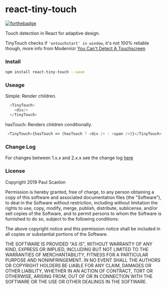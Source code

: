 # react-tiny-touch

[![forthebadge](http://forthebadge.com/images/badges/uses-git.svg)](http://forthebadge.com)


Touch detection in React for adaptive design.

TinyTouch checks if `'ontouchstart' in window`, it's not 100% reliable though, more info from Modernizr [You Can't Detect A Touchscreen](http://www.stucox.com/blog/you-cant-detect-a-touchscreen/)


### Install

```sh
npm install react-tiny-touch --save
```


### Useage

Simple: Render children.

```javascript
  <TinyTouch>
    <div/>
  </TinyTouch>
```

hasTouch: Renders children conditionally.

```javascript
 <TinyTouch>{hasTouch => (hasTouch ? <div /> : <span />)}</TinyTouch>
```

### Change Log
For changes between 1.x.x and 2.x.x see the change log [here](./CHANGELOG.MD)

### License

Copyright 2019 Paul Scanlon

Permission is hereby granted, free of charge, to any person obtaining a copy of this software and associated documentation files (the "Software"), to deal in the Software without restriction, including without limitation the rights to use, copy, modify, merge, publish, distribute, sublicense, and/or sell copies of the Software, and to permit persons to whom the Software is furnished to do so, subject to the following conditions:

The above copyright notice and this permission notice shall be included in all copies or substantial portions of the Software.

THE SOFTWARE IS PROVIDED "AS IS", WITHOUT WARRANTY OF ANY KIND, EXPRESS OR IMPLIED, INCLUDING BUT NOT LIMITED TO THE WARRANTIES OF MERCHANTABILITY, FITNESS FOR A PARTICULAR PURPOSE AND NONINFRINGEMENT. IN NO EVENT SHALL THE AUTHORS OR COPYRIGHT HOLDERS BE LIABLE FOR ANY CLAIM, DAMAGES OR OTHER LIABILITY, WHETHER IN AN ACTION OF CONTRACT, TORT OR OTHERWISE, ARISING FROM, OUT OF OR IN CONNECTION WITH THE SOFTWARE OR THE USE OR OTHER DEALINGS IN THE SOFTWARE.
